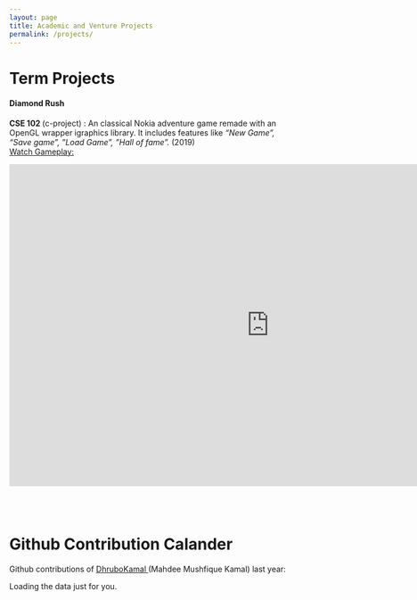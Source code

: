```yaml
---
layout: page
title: Academic and Venture Projects
permalink: /projects/
---
```

<head>
<!-- Include the library. -->
<script
  src="https://unpkg.com/github-calendar@latest/dist/github-calendar.min.js">
</script>

<!-- Optionally, include the theme (if you don't want to struggle to write the CSS) -->
<link
  rel="stylesheet"
  href="https://unpkg.com/github-calendar@latest/dist/github-calendar-responsive.css"
/>

</head>
<h1> Term Projects </h1>
<h4> Diamond Rush </h4>
<p>
    <b> CSE 102 </b> (c-project) : An classical Nokia adventure game remade with an OpenGL wrapper igraphics library. It includes features like <i>“New Game”, “Save game”, ”Load Game”, ”Hall of fame”.</i> (2019)
    </br>
    <u>Watch Gameplay:</u>
    <div class ="buffer" > </div>
    <div class="embed-responsive embed-responsive-16by9">
        <iframe width="932" height="578" src="https://www.youtube.com/embed/yv8lqqKrJEE" frameborder="0" allow="accelerometer; autoplay; encrypted-media; gyroscope; picture-in-picture" allowfullscreen></iframe>
    </div>
</p>
<br>
<br>
<h1> Github Contribution Calander </h1>

<p> Github contributions of <a href="https://github.com/DhruboKamal"> DhruboKamal </a> (Mahdee Mushfique Kamal)  last year: <br> </p>

<div class="calendar">
    <!-- Loading stuff -->
    Loading the data just for you.
</div>

<script>
  // or enable responsive functionality:
  GitHubCalendar(".calendar", "DhruboKamal", { responsive: true });
</script>
